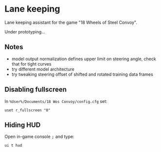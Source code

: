 Lane keeping
============

Lane keeping assistant for the game "18 Wheels of Steel Convoy".

Under prototyping...


Notes
-----

- model output normalization defines upper limit on steering angle, check that for tight curves
- try different model architecture
- try tweaking steering offset of shifted and rotated training data frames


Disabling fullscreen
--------------------

In `%User%/Documents/18 Wos Convoy/config.cfg` set:

    uset r_fullscreen "0"


Hiding HUD
----------

Open in-game console <kbd>;</kbd> and type:

    ui t hud
